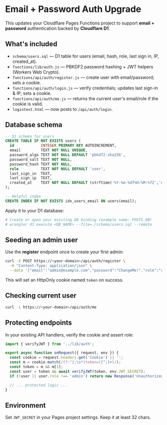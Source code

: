 # Email + Password Auth Upgrade

This updates your Cloudflare Pages Functions project to support **email + password** authentication backed by **Cloudflare D1**.

## What's included

- `schema/users.sql` — D1 table for users (email, hash, role, last sign in, IP, created_at).
- `functions/lib/auth.js` — PBKDF2 password hashing + JWT helpers (Workers Web Crypto).
- `functions/api/auth/register.js` — create user with email/password; sets a cookie.
- `functions/api/auth/login.js` — verify credentials; updates last sign-in & IP; sets a cookie.
- `functions/api/auth/me.js` — returns the current user's email/role if the cookie is valid.
- `logintest.html` — now posts to `/api/auth/login`.

## Database schema

```sql
-- D1 schema for users
CREATE TABLE IF NOT EXISTS users (
  id            INTEGER PRIMARY KEY AUTOINCREMENT,
  email         TEXT NOT NULL UNIQUE,
  password_algo TEXT NOT NULL DEFAULT 'pbkdf2-sha256',
  password_salt TEXT NOT NULL,
  password_hash TEXT NOT NULL,
  role          TEXT NOT NULL DEFAULT 'user',
  last_sign_in  TEXT,
  last_sign_ip  TEXT,
  created_at    TEXT NOT NULL DEFAULT (strftime('%Y-%m-%dT%H:%M:%fZ','now'))
);

-- Helpful index
CREATE INDEX IF NOT EXISTS idx_users_email ON users(email);

```

Apply it to your D1 database:

```bash
# Create or open your existing DB binding (example name: POSTS_DB)
# wrangler d1 execute <DB_NAME> --file=./schema/users.sql --remote
```

## Seeding an admin user

Use the **register** endpoint once to create your first admin:

```bash
curl -X POST https://<your-domain>/api/auth/register \
  -H "Content-Type: application/json" \
  --data '{"email":"admin@example.com","password":"ChangeMe!","role":"admin"}'
```

This will set an HttpOnly cookie named `token` on success.

## Checking current user

```bash
curl -i https://<your-domain>/api/auth/me
```

## Protecting endpoints

In your existing API handlers, verify the cookie and assert role:

```js
import { verifyJWT } from '../lib/auth';

export async function onRequest({ request, env }) {
  const cookie = request.headers.get('Cookie') || '';
  const m = cookie.match(/(?:^|;\s*)token=([^;]+)/);
  const token = m && m[1];
  const user = token && await verifyJWT(token, env.JWT_SECRET);
  if (!user || user.role !== 'admin') return new Response('Unauthorized', { status: 401 });

  // ... protected logic ...
}
```

## Environment

Set `JWT_SECRET` in your Pages project settings. Keep it at least 32 chars.

